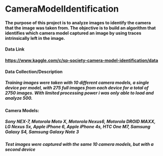 # CameraModelIdentification
#### The purpose of this project is to analyze images to identify the camera that the image was taken from. The objective is to build an algorithm that identifies which camera model captured an image by using traces intrinsically left in the image.
#### Data Link 
#### https://www.kaggle.com/c/sp-society-camera-model-identification/data
#### Data Collection/Description
##### Training images were taken with 10 different camera models, a single device per model, with 275 full images from each device for a total of 2750 images. With limited processing power i was only able to load and analyze 500. 
#### Camera Models: 
##### Sony NEX-7, Motorola Moto X, Motorola Nexus6, Motorola DROID MAXX, LG Nexus 5x, Apple iPhone 6, Apple iPhone 4s, HTC One M7, Samsung Galaxy S4, Samsung Galaxy Note 3
##### Test images were captured with the same 10 camera models, but with a second device 
